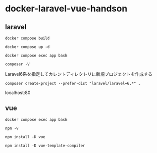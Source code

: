 # docker-laravel-vue-handson

## laravel
```
docker compose build
```

```
docker compose up -d
```

```
docker compose exec app bash
```

```
composer -V
```

Laravel6系を指定してカレントディレクトリに新規プロジェクトを作成する
```
composer create-project --prefer-dist "laravel/laravel=6.*" .
```

localhost:80

## vue
```
docker compose exec app bash
```

```
npm -v
```

```
npm install -D vue
```

```
npm install -D vue-template-compiler
```

